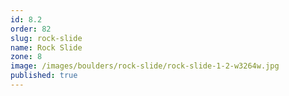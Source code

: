 ```yaml
---
id: 8.2
order: 82
slug: rock-slide
name: Rock Slide
zone: 8
image: /images/boulders/rock-slide/rock-slide-1-2-w3264w.jpg
published: true
---
```

